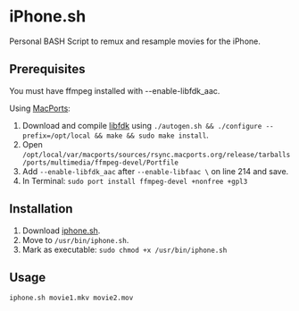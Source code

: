 iPhone.sh
=========

Personal BASH Script to remux and resample movies for the iPhone.

Prerequisites
-------------

You must have ffmpeg installed with --enable-libfdk_aac.

Using [MacPorts](https://www.macports.org/):

1.  Download and compile [libfdk](http://sourceforge.net/projects/opencore-amr/files/fdk-aac/) using `./autogen.sh && ./configure --prefix=/opt/local && make && sudo make install`.
2.  Open `/opt/local/var/macports/sources/rsync.macports.org/release/tarballs/ports/multimedia/ffmpeg-devel/Portfile`
3.  Add `--enable-libfdk_aac` after `--enable-libfaac \` on line 214 and save.
4.  In Terminal:  `sudo port install ffmpeg-devel +nonfree +gpl3`

Installation
------------

1.  Download [iphone.sh](https://raw.github.com/frenchja/iPhone.sh/master/iphone.sh).
2.  Move to `/usr/bin/iphone.sh`.
3.  Mark as executable:  `sudo chmod +x /usr/bin/iphone.sh`


Usage
-----

`iphone.sh movie1.mkv movie2.mov`
